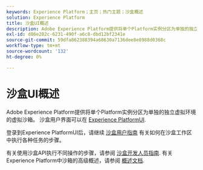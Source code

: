 ```yaml
---
keywords: Experience Platform；主页；热门主题；沙盒概述
solution: Experience Platform
title: 沙盒UI概述
description: Adobe Experience Platform提供将单个Platform实例分区为单独的独立虚拟环境的虚拟沙箱。 沙盒用户界面可以在Experience PlatformUI中找到。
exl-id: d86e282c-6231-490f-a6c8-dbd12bf2341e
source-git-commit: 59dfa862388394a68630a7136dee8e8988d0368c
workflow-type: tm+mt
source-wordcount: '132'
ht-degree: 0%

---
```


# 沙盒UI概述

Adobe Experience Platform提供将单个Platform实例分区为单独的独立虚拟环境的虚拟沙箱。 沙盒用户界面可以在 [Experience PlatformUI](https://platform.adobe.com).

登录到Experience PlatformUI后，请继续 [沙盒用户指南](user-guide.md) 有关如何在沙盒工作区中执行各种任务的步骤。

有关使用沙盒API执行不同操作的步骤，请参阅 [沙盒开发人员指南](../api/getting-started.md). 有关Experience Platform中沙箱的高级概述，请参阅 [概述文档](../home.md).
